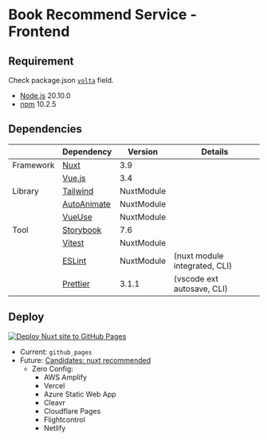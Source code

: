 # Book Recommend Service - Frontend

## Requirement

Check package.json [`volta`](https://volta.sh/) field.

- [Node.js](https://nodejs.org/) 20.10.0
- [npm](https://docs.npmjs.com/) 10.2.5

## Dependencies

|           | Dependency                                       | Version    | Details                       |
| --------- | ------------------------------------------------ | ---------- | ----------------------------- |
| Framework | [Nuxt](https://nuxt.com/)                        | 3.9        |                               |
|           | [Vue.js](https://vuejs.org/)                     | 3.4        |                               |
| Library   | [Tailwind](https://tailwindcss.com/)             | NuxtModule |                               |
|           | [AutoAnimate](https://auto-animate.formkit.com/) | NuxtModule |                               |
|           | [VueUse](https://auto-animate.formkit.com/)      | NuxtModule |                               |
| Tool      | [Storybook](https://storybook.js.org/)           | 7.6        |                               |
|           | [Vitest](https://storybook.js.org/)              | NuxtModule |                               |
|           | [ESLint](https://eslint.org/)                    | NuxtModule | (nuxt module integrated, CLI) |
|           | [Prettier](https://prettier.io/)                 | 3.1.1      | (vscode ext autosave, CLI)    |

## Deploy

[![Deploy Nuxt site to GitHub Pages](https://github.com/book-recommend-service/frontend/actions/workflows/ghpages-deploy-nuxtjs.yml/badge.svg)](https://github.com/book-recommend-service/frontend/actions/workflows/ghpages-deploy-nuxtjs.yml)

- Current: `github_pages`
- Future: [Candidates: nuxt recommended](https://nuxt.com/deploy)
  - Zero Config:
    - AWS Amplify
    - Vercel
    - Azure Static Web App
    - Cleavr
    - Cloudflare Pages
    - Flightcontrol
    - Netlify
